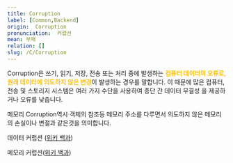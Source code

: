 ```yaml
---
title: Corruption
label: [Common,Backend]
origin:  Corruption
pronunciation:  커럽션
mean: 부패
relation: []
slug: /C/Corruption
---
```


<content>
<p>Corruption은 쓰기, 읽기, 저장, 전송 또는 처리 중에 발생하는  <span style="color:#FFBF00; font-weight:bold;">컴퓨터 데이터의 오류로, 원래 데이터에 의도하지 않은 변경</span>이 발생하는 경우를 말합니다. 이 때문에 많은 컴퓨터, 전송 및 스토리지 시스템은 여러 가지 수단을 사용하여 종단 간 데이터 무결성 을 제공하거나 오류를 낮춥니다.</p><p>메모리 Corruption역시 객체의 참조등 메모리 주소를 다루면서 의도하지 않은 메모리의 손실이나 변절과 같은것을 의미합니다. </p><p>데이터 커럽션 (<a href="https://en.wikipedia.org/wiki/Data_corruption">위키 백과</a>)</p><p>메모리 커럽션(<a href="https://en.wikipedia.org/wiki/Memory_corruption">위키 백과</a>)</p>
</content>
